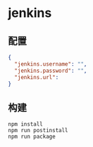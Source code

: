 # jenkins

## 配置

```json
{
  "jenkins.username": "",
  "jenkins.password": "",
  "jenkins.url":
}
```

## 构建

```node
npm install
npm run postinstall
npm run package
```